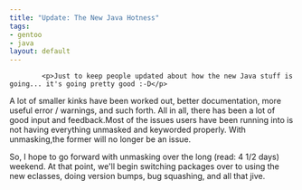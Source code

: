 ```yaml
--- 
title: "Update: The New Java Hotness"
tags: 
- gentoo
- java
layout: default
---
```


			<p>Just to keep people updated about how the new Java stuff is going... it's going pretty good :-D</p>

<p>A lot of smaller kinks have been worked out, better documentation, more useful error / warnings, and such forth. All in all, there has been a lot of good input and feedback.Most of the issues users have been running into is not having everything unmasked and keyworded properly. With  unmasking,the former will no longer be an issue.</p>

<p>So, I hope to go forward with unmasking over the long (read: 4 1/2 days) weekend. At that point, we'll begin switching packages over to using the new eclasses, doing version bumps, bug squashing, and all that jive.</p>					